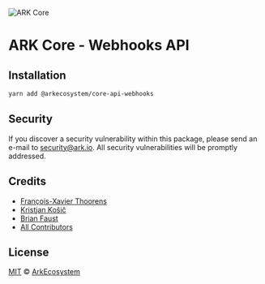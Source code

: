 ![ARK Core](https://i.imgur.com/1aP6F2o.png)

# ARK Core - Webhooks API

## Installation

```bash
yarn add @arkecosystem/core-api-webhooks
```

## Security

If you discover a security vulnerability within this package, please send an e-mail to security@ark.io. All security vulnerabilities will be promptly addressed.

## Credits

- [François-Xavier Thoorens](https://github.com/fix)
- [Kristjan Košič](https://github.com/kristjank)
- [Brian Faust](https://github.com/faustbrian)
- [All Contributors](../../contributors)

## License

[MIT](LICENSE) © [ArkEcosystem](https://ark.io)
